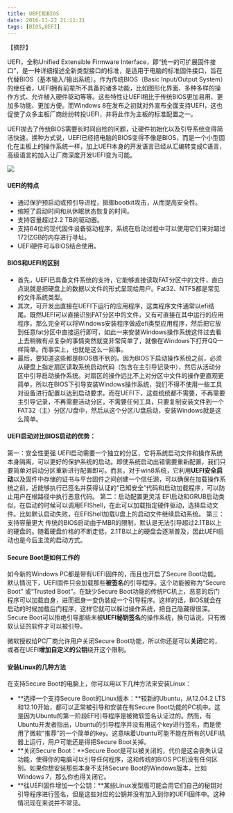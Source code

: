 ```yaml
---
title: UEFI和BIOS
date: 2016-11-22 21:11:31
tags: [BIOS,UEFI]
---
```


【摘抄】

UEFI，全称Unified Extensible Firmware Interface，即“统一的可扩展固件接口”，是一种详细描述全新类型接口的标准，是适用于电脑的标准固件接口，旨在代替BIOS（基本输入/输出系统）。作为传统BIOS（Basic Input/Output System）的继任者，UEFI拥有前辈所不具备的诸多功能，比如图形化界面、多种多样的操作方式、允许植入硬件驱动等等。这些特性让UEFI相比于传统BIOS更加易用、更加多功能、更加方便。而Windows 8在发布之初就对外宣布全面支持UEFI，这也促使了众多主板厂商纷纷转投UEFI，并将此作为主板的标准配置之一。

UEFI抛去了传统BIOS需要长时间自检的问题，让硬件初始化以及引导系统变得简洁快速。换种方式说，UEFI已经把电脑的BIOS变得不像是BIOS，而是一个小型固化在主板上的操作系统一样，加上UEFI本身的开发语言已经从汇编转变成C语言，高级语言的加入让厂商深度开发UEFI变为可能。

<!--more-->

![](http://ohjnxvaxm.bkt.clouddn.com/bios-running.png)



#### **UEFI的特点**

- 通过保护预启动或预引导进程，抵御bootkit攻击，从而提高安全性。
- 缩短了启动时间和从休眠状态恢复的时间。
- 支持容量超过2.2 TB的驱动器。
- 支持64位的现代固件设备驱动程序，系统在启动过程中可以使用它们来对超过172亿GB的内存进行寻址。
- UEFI硬件可与BIOS结合使用。

#### **BIOS和UEFI的区别**

- 首先，UEFI已具备文件系统的支持，它能够直接读取FAT分区中的文件，直白点说就是把硬盘上的数据以文件的形式呈现给用户。Fat32、NTFS都是常见的文件系统类型。
- 其次，可开发出直接在UEFI下运行的应用程序，这类程序文件通常以efi结尾。既然UEFI可以直接识别FAT分区中的文件，又有可直接在其中运行的应用程序。那么完全可以将Windows安装程序做成efi类型应用程序，然后把它放到任意fat分区中直接运行即可，如此一来安装Windows操作系统这件过去看上去稍微有点复杂的事情突然就变非常简单了，就像在Windows下打开QQ一样简单。而事实上，也就是这么一回事。
- 最后，要知道这些都是BIOS做不到的。因为BIOS下启动操作系统之前，必须从硬盘上指定扇区读取系统启动代码（包含在主引导记录中），然后从活动分区中引导启动操作系统。对扇区的操作远比不上对分区中文件的操作更直观更简单，所以在BIOS下引导安装Windows操作系统，我们不得不使用一些工具对设备进行配置以达到启动要求。而在UEFI下，这些统统都不需要，不再需要主引导记录，不再需要活动分区，不需要任何工具，只要复制安装文件到一个FAT32（主）分区/U盘中，然后从这个分区/U盘启动，安装Windows就是这么简单。

#### **UEFI启动对比BIOS启动的优势**：

第一：安全性更强
UEFI启动需要一个独立的分区，它将系统启动文件和操作系统本身隔离，可以更好的保护系统的启动。即使系统启动出错需要重新配置，我们只要简单对启动分区重新进行配置即可。而且，对于win8系统，它利用**UEFI安全启动**以及固件中存储的证书与平台固件之间创建一个信任源，可以确保在加载操作系统之前，近能够执行已签名并获得认证的“已知安全”代码和启动加载程序，可以防止用户在根路径中执行恶意代码。
第二：启动配置更灵活
EFI启动和GRUB启动类似，在启动的时候可以调用EFIShell，在此可以加载指定硬件驱动，选择启动文件。比如默认启动失败，在EFIShell加载U盘上的启动文件继续启动系统。
第三：支持容量更大
传统的BIOS启动由于MBR的限制，默认是无法引导超过2.1TB以上的硬盘的。随着硬盘价格的不断走低，2.1TB以上的硬盘会逐渐普及，因此UEFI启动也是今后主流的启动方式。

#### **Secure Boot是如何工作的**

如今新的Windows PC都是带有UEFI固件的，而且也开启了Secure Boot功能。默认情况下，UEFI固件只会加载那些**被签名**的引导程序。这个功能被称为“Secure Boot” 或“Trusted Boot”。在缺少Secure Boot功能的传统PC机上，恶意的后门程序可以加载自身，进而摇身一变伪装成一个引导程序。这样的话，BIOS就会在启动的时候加载后门程序，这样它就可以躲过操作系统，把自己隐藏得很深。Secure Boot可以拒绝引导那些未被**UEFI秘钥签名**的操作系统，换句话说，只有微软认证的软件才可以被引导。

微软授权给PC厂商允许用户关闭Secure Boot功能，所以你还是可以**关闭**它的，或者在UEFI**增加自定义的公钥**绕开这个限制。

#### **安装Linux的几种方法**

在支持Secure Boot的电脑上，你可以用以下几种方法来安装Linux：

- **选择一个支持Secure Boot的Linux版本：**较新的Ubuntu，从12.04.2 LTS和12.10开始，都可以正常被引导和安装在有Secure Boot功能的PC机中。这是因为Ubuntu的第一阶段EFI引导程序是被微软签名认证过的。然而，有Ubuntu开发者指出，Ubuntu的引导程序并没有用这个key进行签名，而是使用了微软“推荐”的一个简单的key。这意味着Ubuntu可能不能在所有的UEFI机器上运行，用户可能还是得把Secure Boot关掉。
- **关闭Secure Boot：**Secure Boot是可以被关闭的，代价是这会丧失认证功能，使得你的电脑可以引导任何程序，这和传统的BIOS PC机没有任何区别。如果你想安装那些本身不支持Secure Boot的Windows版本，比如Windows 7，那么你也得关闭它。
- **往UEFI固件增加一个公钥：**某些Linux发型版可能会用它们自己的秘钥对引导程序进行签名，但是这些对应的公钥并没有加入到你的UEFI固件中。这种情况现在来说并不常见。







